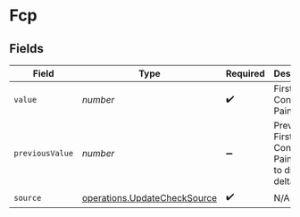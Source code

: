 # Fcp


## Fields

| Field                                                                        | Type                                                                         | Required                                                                     | Description                                                                  | Example                                                                      |
| ---------------------------------------------------------------------------- | ---------------------------------------------------------------------------- | ---------------------------------------------------------------------------- | ---------------------------------------------------------------------------- | ---------------------------------------------------------------------------- |
| `value`                                                                      | *number*                                                                     | :heavy_check_mark:                                                           | First Contentful Paint value                                                 | 1200                                                                         |
| `previousValue`                                                              | *number*                                                                     | :heavy_minus_sign:                                                           | Previous First Contentful Paint value to display a delta                     | 900                                                                          |
| `source`                                                                     | [operations.UpdateCheckSource](../../models/operations/updatechecksource.md) | :heavy_check_mark:                                                           | N/A                                                                          |                                                                              |